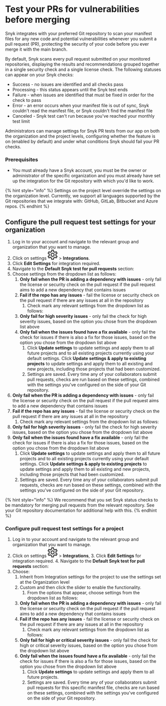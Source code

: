 # Test your PRs for vulnerabilities before merging

Snyk integrates with your preferred Git repository to scan your manifest files for any new code and potential vulnerabilities whenever you submit a pull request \(PR\), protecting the security of your code before you ever merge it with the main branch.

By default, Snyk scans every pull request submitted on your monitored repositories, displaying the results and recommendations grouped together in a single security check and a single license check. The following statuses can appear on your Snyk checks:

* Success - no issues are identified and all checks pass
* Processing - this status appears until the Snyk test ends
* Failure - when issues are identified that must be fixed in order for the check to pass
* Error - an error occurs when your manifest file is out of sync, Snyk couldn't read the manifest file, or Snyk couldn't find the manifest file
* Canceled - Snyk test can't run because you've reached your monthly test limit

Administrators can manage settings for Snyk PR tests from our app on both the organization and the project levels, configuring whether the feature is on \(enabled by default\) and under what conditions Snyk should fail your PR checks.

### **Prerequisites**

* You must already have a Snyk account, you must be the owner or administrator of the specific organization and you must already have set up the integration for the Git repository with which you'd like to work.

{% hint style="info" %}
Settings on the project level override the settings on the organization level. Currently, we support all languages supported by the Git repositories that we integrate with: GitHub, GitLab, Bitbucket and Azure repos.
{% endhint %}

## Configure the pull request test settings for your organization

1. Log in to your account and navigate to the relevant group and organization that you want to manage.
2. Click on settings ![](../../.gitbook/assets/cog_icon.png) &gt; **Integrations**. 
3. Click **Edit Settings** for integration required. 
4. Navigate to the **Default Snyk test for pull requests** section:
5. Choose settings from the dropdown list as follows:
   1. **Only fail when the PR is adding a dependency with issues** - only fail the license or security check on the pull request if the pull request aims to add a new dependency that contains issues
   2. **Fail if the repo has any issues** - fail the license or security check on the pull request if there are any issues at all in the repository
      1. Check mark any relevant settings from the dropdown list as follows:
   3. **Only fail for high severity issues** - only fail the check for high severity issues, based on the option you chose from the dropdown list above
   4. **Only fail when the issues found have a fix available** - only fail the check for issues if there is also a fix for those issues, based on the option you chose from the dropdown list above
      1. Click **Update settings** to update settings and apply them to all future projects and to all existing projects currently using your default settings. Click **Update settings & apply to existing projects** to update settings and apply them to all existing and new projects, including those projects that had been customized.
      2. Settings are saved. Every time any of your collaborators submit pull requests, checks are run based on these settings, combined with the settings you've configured on the side of your Git repository.
6. **Only fail when the PR is adding a dependency with issues** - only fail the license or security check on the pull request if the pull request aims to add a new dependency that contains issues
7. **Fail if the repo has any issues** - fail the license or security check on the pull request if there are any issues at all in the repository
   1. Check mark any relevant settings from the dropdown list as follows:
8. **Only fail for high severity issues** - only fail the check for high severity issues, based on the option you chose from the dropdown list above
9. **Only fail when the issues found have a fix available** - only fail the check for issues if there is also a fix for those issues, based on the option you chose from the dropdown list above
   1. Click **Update settings** to update settings and apply them to all future projects and to all existing projects currently using your default settings. Click **Update settings & apply to existing projects** to update settings and apply them to all existing and new projects, including those projects that had been customized.
   2. Settings are saved. Every time any of your collaborators submit pull requests, checks are run based on these settings, combined with the settings you've configured on the side of your Git repository.

{% hint style="info" %}
We recommend that you set Snyk status checks to be mandatory for merging pull requests from the relevant repository. See your Git repository documentation for additional help with this.
{% endhint %}

### Configure pull request test settings for a project

1. Log in to your account and navigate to the relevant group and organization that you want to manage.
2. Click on settings ![](../../.gitbook/assets/cog_icon.png) &gt; **Integrations**, 3. Click **Edit Settings** for integration required. 4. Navigate to the **Default Snyk test for pull requests** section:
3. Choose:
   1. Inherit from Integration settings for the project to use the settings set at the Organization level
   2. Custom and then click the slider to enable the functionality.
      1. From the options that appear, choose settings from the dropdown list as follows:
   3. **Only fail when the PR is adding a dependency with issues** - only fail the license or security check on the pull request if the pull request aims to add a new dependency that contains issues
   4. **Fail if the repo has any issues** - fail the license or security check on the pull request if there are any issues at all in the repository
      1. Check mark any relevant settings from the dropdown list as follows:
   5. **Only fail for high or critical severity issues** - only fail the check for high or critical severity issues, based on the option you chose from the dropdown list above
   6. **Only fail when the issues found have a fix available** - only fail the check for issues if there is also a fix for those issues, based on the option you chose from the dropdown list above
      1. Click **Update settings** to update settings and apply them to all future projects.
      2. Settings are saved. Every time any of your collaborators submit pull requests for this specific manifest file, checks are run based on these settings, combined with the settings you've configured on the side of your Git repository.


